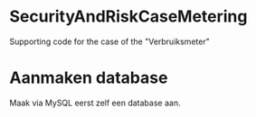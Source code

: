 # SecurityAndRiskCaseMetering
Supporting code for the case of the "Verbruiksmeter"

# Aanmaken database
Maak via MySQL eerst zelf een database aan. 